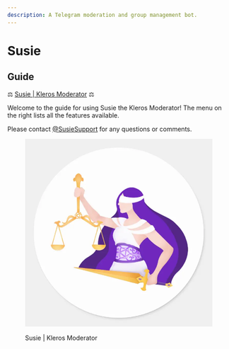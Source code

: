 ```yaml
---
description: A Telegram moderation and group management bot.
---
```


# Susie

## Guide

⚖️ [Susie | Kleros Moderator](https://t.me/SusieTheKlerosModeratorBot) ⚖️

Welcome to the guide for using Susie the Kleros Moderator! The menu on the right lists all the features available.

Please contact [@SusieSupport](https://t.me/SusieSupport) for any questions or comments.

<figure><img src="../../../.gitbook/assets/sticker_lady_justice-r7db41c6c54fe4dfc82a1fe0802c89a7a_0ugmm_8byvr_736.webp" alt=""><figcaption><p>Susie | Kleros Moderator</p></figcaption></figure>
